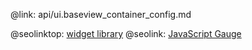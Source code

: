 @link: api/ui.baseview_container_config.md

@seolinktop: [widget library](https://webix.com)
@seolink: [JavaScript Gauge ](https://webix.com/widget/gage/)